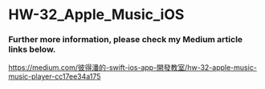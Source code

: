 # HW-32_Apple_Music_iOS
### Further more information, please check my Medium article links below.
https://medium.com/彼得潘的-swift-ios-app-開發教室/hw-32-apple-music-music-player-cc17ee34a175
